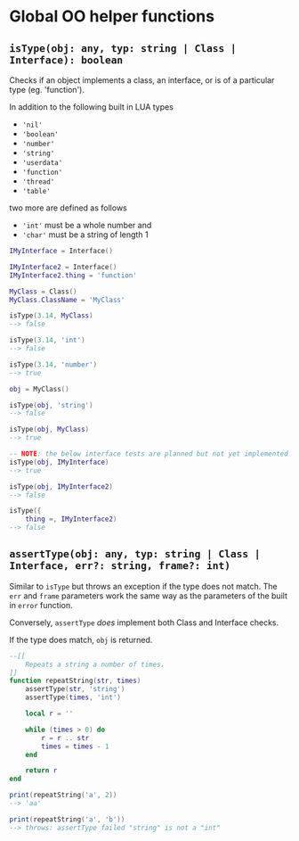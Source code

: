 # Global OO helper functions

## `isType(obj: any, typ: string | Class | Interface): boolean`

Checks if an object implements a class, an interface, or is of a particular type (eg. 'function').

In addition to the following built in LUA types

-   `'nil'`
-   `'boolean'`
-   `'number'`
-   `'string'`
-   `'userdata'`
-   `'function'`
-   `'thread'`
-   `'table'`

two more are defined as follows

-   `'int'` must be a whole number and
-   `'char'` must be a string of length 1

```LUA
IMyInterface = Interface()

IMyInterface2 = Interface()
IMyInterface2.thing = 'function'

MyClass = Class()
MyClass.ClassName = 'MyClass'

isType(3.14, MyClass)
--> false

isType(3.14, 'int')
--> false

isType(3.14, 'number')
--> true

obj = MyClass()

isType(obj, 'string')
--> false

isType(obj, MyClass)
--> true

-- NOTE: the below interface tests are planned but not yet implemented.
isType(obj, IMyInterface)
--> true

isType(obj, IMyInterface2)
--> false

isType({
    thing =, IMyInterface2)
--> false
```

## `assertType(obj: any, typ: string | Class | Interface, err?: string, frame?: int)`

Similar to `isType` but throws an exception if the type does not match. The `err` and `frame` parameters work the same way as the parameters of the built in `error` function.

Conversely, `assertType` _does_ implement both Class and Interface checks.

If the type does match, `obj` is returned.

```LUA
--[[
    Repeats a string a number of times.
]]
function repeatString(str, times)
    assertType(str, 'string')
    assertType(times, 'int')

    local r = ''

    while (times > 0) do
        r = r .. str
        times = times - 1
    end

    return r
end

print(repeatString('a', 2))
--> 'aa'

print(repeatString('a', 'b'))
--> throws: assertType failed "string" is not a "int"
```
